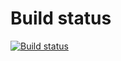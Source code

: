 # Build status

[![Build status](https://ci.appveyor.com/api/projects/status/4551aa9oixjoa9fb?svg=true)](https://ci.appveyor.com/project/alena-suhih/autp-pattern-task-2)